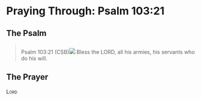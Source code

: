 # Praying Through: Psalm 103:21

## The Psalm

>Psalm 103:21 (CSB)<img class="intro-right" style="margin-top:10px" src="/images/art-paris-psalter.jpg">   Bless the LORD, all his armies, his servants who do his will. 

## The Prayer

<div style="font-variant: small-caps;">
Lord
</div>
